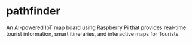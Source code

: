 # pathfinder
An AI-powered IoT map board using Raspberry Pi that provides real-time tourist information, smart itineraries, and interactive maps for Tourists
